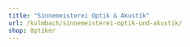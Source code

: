 ```yaml
---
title: "Sinnemeisterei Optik & Akustik"
url: /kulmbach/sinnemeisterei-optik-und-akustik/
shop: Optiker
---
```

